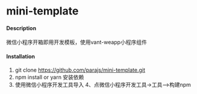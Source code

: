 # mini-template

#### Description
微信小程序开箱即用开发模板，使用vant-weapp小程序组件


#### Installation

1. git clone https://github.com/parajs/mini-template.git
2. npm install or yarn 安装依赖
3. 使用微信小程序开发工具导入
4、点微信小程序开发工具->工具—>构建npm


